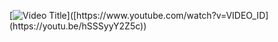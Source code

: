 [![Video Title]([https://img.youtube.com/vi/VIDEO_ID/0.jpg](https://youtu.be/hSSSyyY2Z5c))]([https://www.youtube.com/watch?v=VIDEO_ID](https://youtu.be/hSSSyyY2Z5c))
